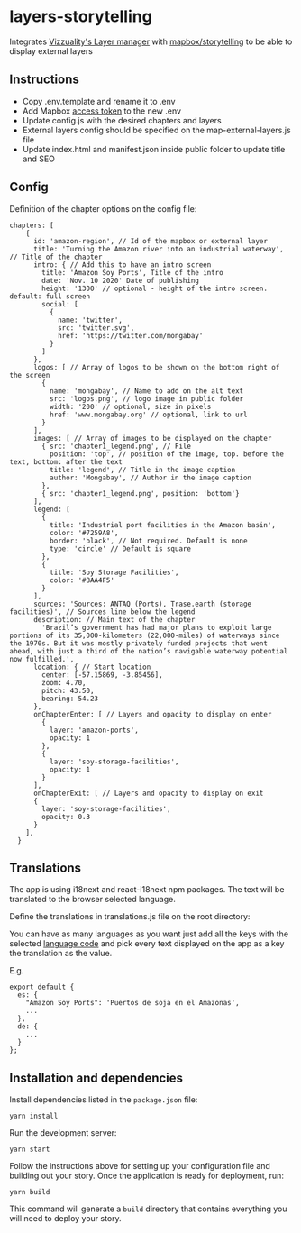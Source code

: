 # layers-storytelling

Integrates [Vizzuality's Layer manager](https://github.com/Vizzuality/layer-manager) with [mapbox/storytelling](https://github.com/mapbox/storytelling) to be able to display external layers

## Instructions

- Copy .env.template and rename it to .env
- Add Mapbox [access token](https://docs.mapbox.com/help/glossary/access-token) to the new .env
- Update config.js with the desired chapters and layers
- External layers config should be specified on the map-external-layers.js file
- Update index.html and manifest.json inside public folder to update title and SEO

## Config

  Definition of the chapter options on the config file:

  ```
  chapters: [
      {
        id: 'amazon-region', // Id of the mapbox or external layer
        title: 'Turning the Amazon river into an industrial waterway', // Title of the chapter
        intro: { // Add this to have an intro screen
          title: 'Amazon Soy Ports', Title of the intro
          date: 'Nov. 10 2020' Date of publishing
          height: '1300' // optional - height of the intro screen. default: full screen
          social: [
            {
              name: 'twitter',
              src: 'twitter.svg',
              href: 'https://twitter.com/mongabay'
            }
          ]
        },
        logos: [ // Array of logos to be shown on the bottom right of the screen
          {
            name: 'mongabay', // Name to add on the alt text
            src: 'logos.png', // logo image in public folder
            width: '200' // optional, size in pixels
            href: 'www.mongabay.org' // optional, link to url
          }
        ],
        images: [ // Array of images to be displayed on the chapter
          { src: 'chapter1_legend.png', // File
            position: 'top', // position of the image, top. before the text, bottom: after the text
            title: 'legend', // Title in the image caption
            author: 'Mongabay', // Author in the image caption
          },
          { src: 'chapter1_legend.png', position: 'bottom'}
        ],
        legend: [
          {
            title: 'Industrial port facilities in the Amazon basin',
            color: '#7259A8',
            border: 'black', // Not required. Default is none
            type: 'circle' // Default is square
          },
          {
            title: 'Soy Storage Facilities',
            color: '#BAA4F5'
          }
        ],
        sources: 'Sources: ANTAQ (Ports), Trase.earth (storage facilities)', // Sources line below the legend
        description: // Main text of the chapter
          'Brazil’s government has had major plans to exploit large portions of its 35,000-kilometers (22,000-miles) of waterways since the 1970s. But it was mostly privately funded projects that went ahead, with just a third of the nation’s navigable waterway potential now fulfilled.',
        location: { // Start location
          center: [-57.15869, -3.85456],
          zoom: 4.70,
          pitch: 43.50,
          bearing: 54.23
        },
        onChapterEnter: [ // Layers and opacity to display on enter
          {
            layer: 'amazon-ports',
            opacity: 1
          },
          {
            layer: 'soy-storage-facilities',
            opacity: 1
          }
        ],
        onChapterExit: [ // Layers and opacity to display on exit
        {
          layer: 'soy-storage-facilities',
          opacity: 0.3
        }
      ],
    }
```

## Translations

The app is using i18next and react-i18next npm packages.
The text will be translated to the browser selected language.

Define the translations in translations.js file on the root directory:

You can have as many languages as you want just add all the keys with the selected [language code](https://www.w3schools.com/tags/ref_language_codes.asp) and pick every text displayed on the app as a key the translation as the value.

E.g.

```
export default {
  es: {
    "Amazon Soy Ports": 'Puertos de soja en el Amazonas',
    ...
  },
  de: {
    ...
  }
};
```

## Installation and dependencies

Install dependencies listed in the `package.json` file:

```
yarn install
```

Run the development server:

```
yarn start
```

Follow the instructions above for setting up your configuration file and building out your story. Once the application is ready for deployment, run:

```
yarn build
```

This command will generate a `build` directory that contains everything you will need to deploy your story.
